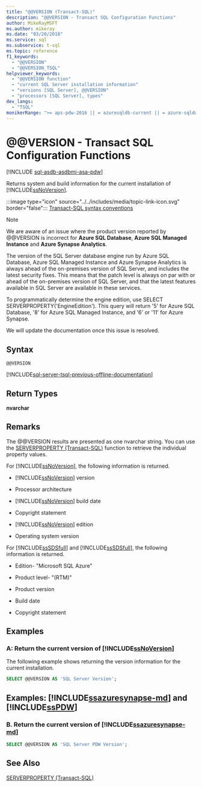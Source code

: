 ```yaml
---
title: "@@VERSION (Transact-SQL)"
description: "@@VERSION - Transact SQL Configuration Functions"
author: MikeRayMSFT
ms.author: mikeray
ms.date: "03/20/2018"
ms.service: sql
ms.subservice: t-sql
ms.topic: reference
f1_keywords:
  - "@@VERSION"
  - "@@VERSION_TSQL"
helpviewer_keywords:
  - "@@VERSION function"
  - "current SQL Server installation information"
  - "versions [SQL Server], @@VERSION"
  - "processors [SQL Server], types"
dev_langs:
  - "TSQL"
monikerRange: ">= aps-pdw-2016 || = azuresqldb-current || = azure-sqldw-latest || >= sql-server-2016 || >= sql-server-linux-2017 || = azuresqldb-mi-current"
---
```

# @@VERSION - Transact SQL Configuration Functions
[!INCLUDE [sql-asdb-asdbmi-asa-pdw](../../includes/applies-to-version/sql-asdb-asdbmi-asa-pdw.md)]

  Returns system and build information for the current installation of [!INCLUDE[ssNoVersion](../../includes/ssnoversion-md.md)].  
  
 :::image type="icon" source="../../includes/media/topic-link-icon.svg" border="false"::: [Transact-SQL syntax conventions](../../t-sql/language-elements/transact-sql-syntax-conventions-transact-sql.md)  

> [!NOTE]  
> We are aware of an issue where the product version reported by @@VERSION is incorrect for **Azure SQL Database**, **Azure SQL Managed Instance** and **Azure Synapse Analytics**.
> 
> The version of the SQL Server database engine run by Azure SQL Database, Azure SQL Managed Instance and Azure Synapse Analytics is always ahead of the on-premises version of SQL Server, and includes the latest security fixes. This means that the patch level is always on par with or ahead of the on-premises version of SQL Server, and that the latest features available in SQL Server are available in these services.
>
> To programmatically determine the engine edition, use SELECT SERVERPROPERTY('EngineEdition'). This query will return '5' for Azure SQL Database, '8' for Azure SQL Managed Instance, and '6' or '11' for Azure Synapse.
>
> We will update the documentation once this issue is resolved.
## Syntax  
  
```syntaxsql
@@VERSION  
```  

[!INCLUDE[sql-server-tsql-previous-offline-documentation](../../includes/sql-server-tsql-previous-offline-documentation.md)]

## Return Types
 **nvarchar**  
  
## Remarks  
 The @@VERSION results are presented as one nvarchar string. You can use the [SERVERPROPERTY &#40;Transact-SQL&#41;](../../t-sql/functions/serverproperty-transact-sql.md) function to retrieve the individual property values.  
  
 For [!INCLUDE[ssNoVersion](../../includes/ssnoversion-md.md)], the following information is returned.  
  
-   [!INCLUDE[ssNoVersion](../../includes/ssnoversion-md.md)] version  
  
-   Processor architecture  
  
-   [!INCLUDE[ssNoVersion](../../includes/ssnoversion-md.md)] build date  
  
-   Copyright statement  
  
-   [!INCLUDE[ssNoVersion](../../includes/ssnoversion-md.md)] edition  
  
-   Operating system version  
  
 For [!INCLUDE[ssSDSfull](../../includes/sssdsfull-md.md)] and [!INCLUDE[ssSDSfull](../../includes/sssdsmifull-md.md)], the following information is returned.  
  
-   Edition- "Microsoft SQL Azure"  
  
-   Product level- "(RTM)"  
  
-   Product version  
  
-   Build date  
  
-   Copyright statement  
  
## Examples  
  
### A: Return the current version of [!INCLUDE[ssNoVersion](../../includes/ssnoversion-md.md)]  
 The following example shows returning the version information for the current installation.  
  
```sql
SELECT @@VERSION AS 'SQL Server Version';  
```  
  
## Examples: [!INCLUDE[ssazuresynapse-md](../../includes/ssazuresynapse-md.md)] and [!INCLUDE[ssPDW](../../includes/sspdw-md.md)]  
  
### B. Return the current version of [!INCLUDE[ssazuresynapse-md](../../includes/ssazuresynapse-md.md)]  
  
```sql
SELECT @@VERSION AS 'SQL Server PDW Version';  
```  
  
## See Also  
 [SERVERPROPERTY &#40;Transact-SQL&#41;](../../t-sql/functions/serverproperty-transact-sql.md)  
  
  

